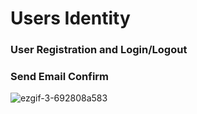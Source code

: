 # Users Identity  
### User Registration and Login/Logout
### Send Email Confirm

![ezgif-3-692808a583](https://github.com/FatihAydinn/Users-Identity/assets/81859164/3879d8fc-4a4c-4001-a788-d5c15cb58484)

